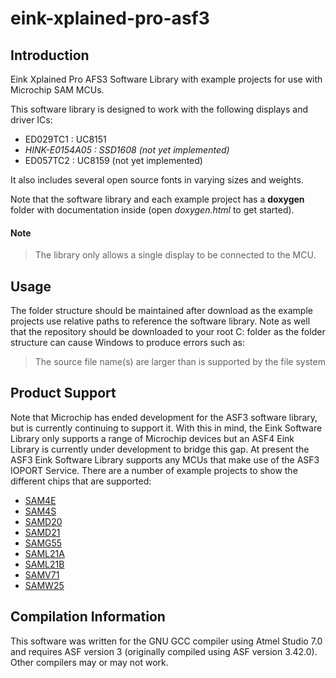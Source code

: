 # eink-xplained-pro-asf3

## Introduction

Eink Xplained Pro AFS3 Software Library with example projects for use with Microchip SAM MCUs.

This software library is designed to work with the following displays and driver ICs:

- ED029TC1 : UC8151
- *HINK-E0154A05 : SSD1608 (not yet implemented)*
- ED057TC2 : UC8159 (not yet implemented)

It also includes several open source fonts in varying sizes and weights.

Note that the software library and each example project has a **doxygen** folder with documentation inside (open *doxygen.html* to get started).

#### Note
> The library only allows a single display to be connected to the MCU.

## Usage 

The folder structure should be maintained after download as the example projects use relative paths to reference the software library. Note as well that the repository should be downloaded to your root C: folder as the folder structure can cause Windows to produce errors such as:
> The source file name(s) are larger than is supported by the file system

## Product Support

Note that Microchip has ended development for the ASF3 software library, but is currently continuing to support it. With this in mind, the Eink Software Library only supports a range of Microchip devices but an ASF4 Eink Library is currently under development to bridge this gap. At present the ASF3 Eink Software Library supports any MCUs that make use of the ASF3 IOPORT Service. There are a number of example projects to show the different chips that are supported:
- [SAM4E](https://github.com/Ineltek-UK/eink-xplained-pro-asf3/tree/master/example_projects/eink_asf3_1_1/eink_xplained_sam4e_ed029tc1_1_1)
- [SAM4S](https://github.com/Ineltek-UK/eink-xplained-pro-asf3/tree/master/example_projects/eink_asf3_1_1/eink_xplained_sam4s_ed029tc1_1_1)
- [SAMD20](https://github.com/Ineltek-UK/eink-xplained-pro-asf3/tree/master/example_projects/eink_asf3_1_1/eink_xplained_samd20_ed029tc1_1_1)
- [SAMD21](https://github.com/Ineltek-UK/eink-xplained-pro-asf3/tree/master/example_projects/eink_asf3_1_1/eink_xplained_samd21_ed029tc1_1_1)
- [SAMG55](https://github.com/Ineltek-UK/eink-xplained-pro-asf3/tree/master/example_projects/eink_asf3_1_1/eink_xplained_samg55_ed029tc1_1_1)
- [SAML21A](https://github.com/Ineltek-UK/eink-xplained-pro-asf3/tree/master/example_projects/eink_asf3_1_1/eink_xplained_saml21a_ed029tc1_1_1)
- [SAML21B](https://github.com/Ineltek-UK/eink-xplained-pro-asf3/tree/master/example_projects/eink_asf3_1_1/eink_xplained_saml21b_ed029tc1_1_1)
- [SAMV71](https://github.com/Ineltek-UK/eink-xplained-pro-asf3/tree/master/example_projects/eink_asf3_1_1/eink_xplained_samv71_ed029tc1_1_1)
- [SAMW25](https://github.com/Ineltek-UK/eink-xplained-pro-asf3/tree/master/example_projects/eink_asf3_1_1/eink_xplained_samw25_ed029tc1_1_1)

## Compilation Information

This software was written for the GNU GCC compiler using Atmel Studio 7.0 and requires ASF version 3 (originally compiled using ASF version 3.42.0). Other compilers may or may not work.